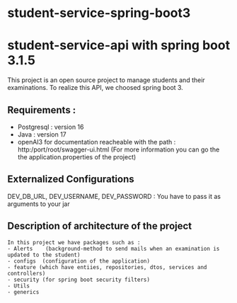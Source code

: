 # student-service-spring-boot3
# student-service-api with spring boot 3.1.5
This project is an open source project to manage students and their examinations.
To realize this API, we choosed spring boot 3.
## Requirements :
- Postgresql : version 16
- Java : version 17
- openAI3 for documentation reacheable with the path : http:/port/root/swagger-ui.html
  (For more information you can go the the application.properties of the project)
## Externalized Configurations
DEV_DB_URL, DEV_USERNAME, DEV_PASSWORD : You have to pass it as arguments to your jar
  
## Description of architecture of the project
    In this project we have packages such as : 
    - Alerts    (background-method to send mails when an examination is updated to the student)
    - configs  (configuration of the application)
    - feature (which have entiies, repositories, dtos, services and controllers)
    - security (for spring boot security filters) 
    - Utils 
    - generics